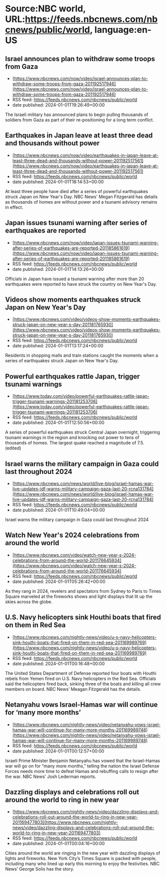 # Source:NBC world, URL:https://feeds.nbcnews.com/nbcnews/public/world, language:en-US

## Israel announces plan to withdraw some troops from Gaza
 - [https://www.nbcnews.com/now/video/israel-announces-plan-to-withdraw-some-troops-from-gaza-201192517946](https://www.nbcnews.com/now/video/israel-announces-plan-to-withdraw-some-troops-from-gaza-201192517946)
 - RSS feed: https://feeds.nbcnews.com/nbcnews/public/world
 - date published: 2024-01-01T19:26:49+00:00

The Israeli military has announced plans to begin pulling thousands of soldiers from Gaza as part of their re-positioning for a long term conflict.

## Earthquakes in Japan leave at least three dead and thousands without power
 - [https://www.nbcnews.com/now/video/earthquakes-in-japan-leave-at-least-three-dead-and-thousands-without-power-201192517561](https://www.nbcnews.com/now/video/earthquakes-in-japan-leave-at-least-three-dead-and-thousands-without-power-201192517561)
 - RSS feed: https://feeds.nbcnews.com/nbcnews/public/world
 - date published: 2024-01-01T18:14:53+00:00

At least three people have died after a series of powerful earthquakes struck Japan on New Year's Day. NBC News' Megan Fitzgerald has details as thousands of homes are without power and a tsunami advisory remains in effect.

## Japan issues tsunami warning after series of earthquakes are reported
 - [https://www.nbcnews.com/now/video/japan-issues-tsunami-warning-after-series-of-earthquakes-are-reported-201185861619](https://www.nbcnews.com/now/video/japan-issues-tsunami-warning-after-series-of-earthquakes-are-reported-201185861619)
 - RSS feed: https://feeds.nbcnews.com/nbcnews/public/world
 - date published: 2024-01-01T14:13:26+00:00

Officials in Japan have issued a tsunami warning after more than 20 earthquakes were reported to have struck the country on New Year's Day.

## Videos show moments earthquakes struck Japan on New Year's Day
 - [https://www.nbcnews.com/video/videos-show-moments-earthquakes-struck-japan-on-new-year-s-day-201181765930](https://www.nbcnews.com/video/videos-show-moments-earthquakes-struck-japan-on-new-year-s-day-201181765930)
 - RSS feed: https://feeds.nbcnews.com/nbcnews/public/world
 - date published: 2024-01-01T13:17:24+00:00

Residents in shopping malls and train stations caught the moments when a series of earthquakes struck Japan on New Year's Day.

## Powerful earthquakes rattle Japan, trigger tsunami warnings
 - [https://www.today.com/video/powerful-earthquakes-rattle-japan-trigger-tsunami-warnings-201181253706](https://www.today.com/video/powerful-earthquakes-rattle-japan-trigger-tsunami-warnings-201181253706)
 - RSS feed: https://feeds.nbcnews.com/nbcnews/public/world
 - date published: 2024-01-01T12:50:56+00:00

A series of powerful earthquakes struck Central Japan overnight, triggering tsunami warnings in the region and knocking out power to tens of thousands of homes. The largest quake reached a magnitude of 7.5. (edited)

## Israel warns the military campaign in Gaza could last throughout 2024
 - [https://www.nbcnews.com/news/world/live-blog/israel-hamas-war-live-updates-idf-warns-military-campaign-gaza-last-20-rcna131784](https://www.nbcnews.com/news/world/live-blog/israel-hamas-war-live-updates-idf-warns-military-campaign-gaza-last-20-rcna131784)
 - RSS feed: https://feeds.nbcnews.com/nbcnews/public/world
 - date published: 2024-01-01T10:49:04+00:00

Israel warns the military campaign in Gaza could last throughout 2024

## Watch New Year's 2024 celebrations from around the world
 - [https://www.nbcnews.com/video/watch-new-year-s-2024-celebrations-from-around-the-world-201176645934](https://www.nbcnews.com/video/watch-new-year-s-2024-celebrations-from-around-the-world-201176645934)
 - RSS feed: https://feeds.nbcnews.com/nbcnews/public/world
 - date published: 2024-01-01T05:26:42+00:00

As they rang in 2024, revelers and spectators from Sydney to Paris to Times Square marveled at the fireworks shows and light displays that lit up the skies across the globe.

## U.S. Navy helicopters sink Houthi boats that fired on them in Red Sea
 - [https://www.nbcnews.com/nightly-news/video/u-s-navy-helicopters-sink-houthi-boats-that-fired-on-them-in-red-sea-201169989769](https://www.nbcnews.com/nightly-news/video/u-s-navy-helicopters-sink-houthi-boats-that-fired-on-them-in-red-sea-201169989769)
 - RSS feed: https://feeds.nbcnews.com/nbcnews/public/world
 - date published: 2024-01-01T00:16:48+00:00

The United States Department of Defense reported four boats with Houthi rebels from Yemen fired on U.S. Navy helicopters in the Red Sea. Officials said the helicopters fired back, sinking three of the boats and killing all crew members on board. NBC News’ Meagan Fitzgerald has the details.

## Netanyahu vows Israel-Hamas war will continue for ‘many more months’
 - [https://www.nbcnews.com/nightly-news/video/netanyahu-vows-israel-hamas-war-will-continue-for-many-more-months-201169989748](https://www.nbcnews.com/nightly-news/video/netanyahu-vows-israel-hamas-war-will-continue-for-many-more-months-201169989748)
 - RSS feed: https://feeds.nbcnews.com/nbcnews/public/world
 - date published: 2024-01-01T00:12:57+00:00

Israeli Prime Minister Benjamin Netanyahu has vowed that the Israel-Hamas war will go on for “many more months,” telling the nation the Israel Defense Forces needs more time to defeat Hamas and rebuffing calls to resign after the war. NBC News’ Josh Lederman reports.

## Dazzling displays and celebrations roll out around the world to ring in new year
 - [https://www.nbcnews.com/nightly-news/video/dazzling-displays-and-celebrations-roll-out-around-the-world-to-ring-in-new-year-201169477803](https://www.nbcnews.com/nightly-news/video/dazzling-displays-and-celebrations-roll-out-around-the-world-to-ring-in-new-year-201169477803)
 - RSS feed: https://feeds.nbcnews.com/nbcnews/public/world
 - date published: 2024-01-01T00:04:16+00:00

Cities around the world are ringing in the new year with dazzling displays of lights and fireworks. New York City’s Times Square is packed with people, including many who lined up early this morning to enjoy the festivities. NBC News’ George Solis has the story.

